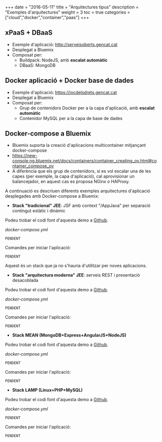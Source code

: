 +++
date        = "2016-05-11"
title       = "Arquitectures tipus"
description = "Exemples d'arquitectures"
weight      = 3
toc 		= true
categories  = ["cloud","docker","container","paas"]
+++

## xPaaS + DBaaS

- Exemple d'aplicació: http://serveisoberts.gencat.cat
- Desplegat a Bluemix
- Composat per:
	- Buildpack: NodeJS, amb **escalat automàtic**
	- DBaaS: MongoDB

## Docker aplicació + Docker base de dades

- Exemple d'aplicació: https://jocdelsdrets.gencat.cat
- Desplegat a Bluemix
- Composat per:
	- Grup de contenidors Docker per a la capa d'aplicació, amb **escalat automàtic**
	- Contenidor MySQL per a la capa de base de dades

## Docker-compose a Bluemix

- Bluemix suporta la creació d'aplicacions multicontainer mitjançant docker-compose
- https://new-console.ng.bluemix.net/docs/containers/container_creating_ov.html#container_compose_ov
- A diferència que els grup de contenidors, si es vol escalar una de les capes (per exemple, la capa d'aplicació), cal aprovisionar un balancejador, en aquest cas es proposa NGinx o HAProxy.

A continuació es descriuen diferents exemples arquitectures d'aplicació desplegades amb Docker-compose a Bluemix:

* **Stack "tradicional" JEE**: JSF amb context "/AppJava" per separació contingut estàtic i dinàmic

Podeu trobar el codi font d'aquesta demo a [Github](https://github.com/gencatcloud/demo-JEE-AppJava).

_docker-compose.yml_
```
PENDENT
```

Comandes per iniciar l'aplicació:

```
PENDENT
```

Aquest és un stack que ja no s'hauria d'utilitzar per noves aplicacions.

* **Stack "arquitectura moderna" JEE**: serveis REST i presentació desacoblada

Podeu trobar el codi font d'aquesta demo a [Github](https://github.com/gencatcloud/demo-JEE-REST).

_docker-compose.yml_
```
PENDENT
```

Comandes per iniciar l'aplicació:

```
PENDENT
```

* **Stack MEAN (MongoDB+Express+AngularJS+NodeJS)**

Podeu trobar el codi font d'aquesta demo a [Github](https://github.com/gencatcloud/demo-MEAN).

_docker-compose.yml_
```
PENDENT
```

Comandes per iniciar l'aplicació:

```
PENDENT
```

* **Stack LAMP (Linux+PHP+MySQL)**

Podeu trobar el codi font d'aquesta demo a [Github](https://github.com/gencatcloud/demo-LAMP).

_docker-compose.yml_
```
PENDENT
```

Comandes per iniciar l'aplicació:

```
PENDENT
```
